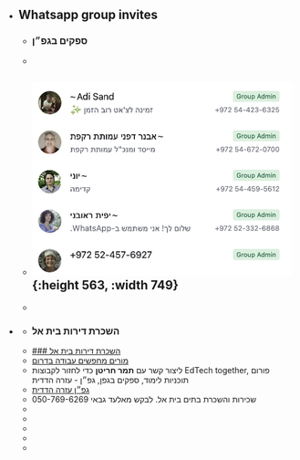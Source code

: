 - ## Whatsapp group invites
	- ### ספקים בגפ״ן
	-
	- ![image.png](../assets/image_1689681968074_0.png){:height 563, :width 749}
		-
	-
-
	- ### השכרת דירות בית אל
	- [### השכרת דירות בית אל](https://chat.whatsapp.com/F29V2bjnr5cFoDrShkAQi1)
	- [מורים מחפשים עבודה בדרום](https://chat.whatsapp.com/F29V2bjnr5cFoDrShkAQi1)
	- ליצור קשר עם **תמר חריטן** כדי לחזור לקבוצות EdTech together, פורום תוכניות לימוד, ספקים בגפן, גפ״ן - עזרה הדדית
	- [גפ״ן עזרה הדדית](https://chat.whatsapp.com/KOjRPy1VsaJ4Z7H9h42RFI)
	- שכירות והשכרת בתים בית אל. לבקש מאלעד גבאי 050-769-6269
	-
	-
	-
	-
	-